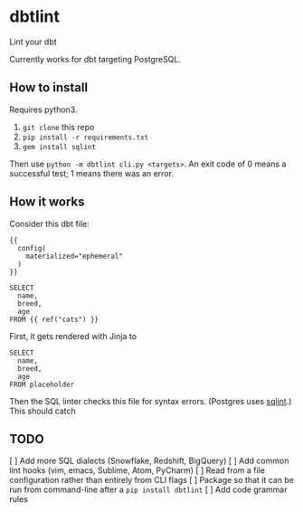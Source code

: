 dbtlint
=======

Lint your dbt

Currently works for dbt targeting PostgreSQL.

How to install
--------------

Requires python3.

1. `git clone` this repo
2. `pip install -r requirements.txt`
3. `gem install sqlint`

Then use `python -m dbtlint cli.py <targets>`. An exit code of 0 means a successful test; 1 means there was an error.

How it works
------------

Consider this dbt file:

    {{
      config(
        materialized="ephemeral"
      )
    }}
    
    SELECT
      name,
      breed,
      age
    FROM {{ ref("cats") }}
    
First, it gets rendered with Jinja to

    SELECT
      name,
      breed,
      age
    FROM placeholder

Then the SQL linter checks this file for syntax errors. (Postgres uses [sqlint](https://github.com/purcell/sqlint/tree/master/lib/sqlint).) This should catch

TODO
----

[ ] Add more SQL dialects (Snowflake, Redshift, BigQuery)
[ ] Add common lint hooks (vim, emacs, Sublime, Atom, PyCharm)
[ ] Read from a file configuration rather than entirely from CLI flags
[ ] Package so that it can be run from command-line after a `pip install dbtlint` 
[ ] Add code grammar rules
